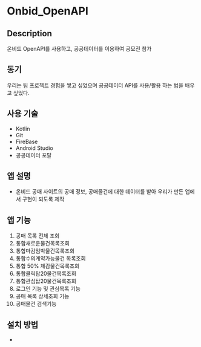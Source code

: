 # Onbid_OpenAPI
## Description
온비드 OpenAPI를 사용하고, 공공데이터를 이용하여 공모전 참가
## 동기
우리는 팀 프로젝트 경험을 쌓고 싶었으며 공공데이터 API를 사용/활용 하는 법을 배우고 싶었다.
## 사용 기술
- Kotlin
- Git
- FireBase
- Android Studio
- 공공데이터 포탈
## 앱 설명
- 온비드 공매 사이트의 공매 정보, 공매물건에 대한 데이터를 받아 우리가 만든 앱에서 구현이 되도록 제작
## 앱 기능
1.  공매 목록 전체 조회
2.  통합새로운물건목록조회 
3.  통합마감임박물건목록조회 
4.  통합수의계약가능물건 목록조회
5.  통합 50% 체감물건목록조회 
6.  통합클릭탑20물건목록조회 
7.  통합관심탑20물건목록조회
8.  로그인 기능 및 관심목록 기능
9.  공매 목록 상세조회 기능
10. 공매물건 검색기능
## 설치 방법
-  

